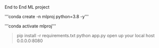 End to End ML project


'''conda create -n mlproj python=3.8 -y''' 

'''conda activate mlproj'''
> pip install -r requirements.txt
> python app.py
> open up your local host 0.0.0.0:8080

